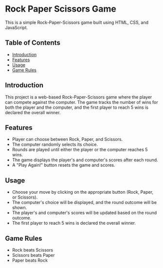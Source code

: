# Rock Paper Scissors Game

This is a simple Rock-Paper-Scissors game built using HTML, CSS, and JavaScript.

## Table of Contents

- [Introduction](#introduction)
- [Features](#features)
- [Usage](#usage)
- [Game Rules](#game-rules)

## Introduction

This project is a web-based Rock-Paper-Scissors game where the player can compete against the computer. The game tracks the number of wins for both the player and the computer, and the first player to reach 5 wins is declared the overall winner.

## Features

- Player can choose between Rock, Paper, and Scissors.
- The computer randomly selects its choice.
- Rounds are played until either the player or the computer reaches 5 wins.
- The game displays the player's and computer's scores after each round.
- A "Play Again!" button resets the game and scores.

## Usage
- Choose your move by clicking on the appropriate button (Rock, Paper, or Scissors).
- The computer's choice will be displayed, and the round outcome will be shown.
- The player's and computer's scores will be updated based on the round outcome.
- The first player to reach 5 wins is declared the overall winner.
## Game Rules
- Rock beats Scissors
- Scissors beats Paper
- Paper beats Rock
